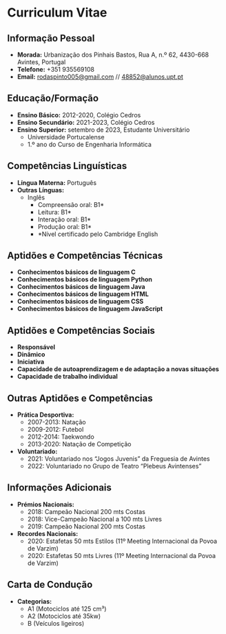 # Curriculum Vitae

## Informação Pessoal

- **Morada:** Urbanização dos Pinhais Bastos, Rua A, n.º 62, 4430-668 Avintes, Portugal
- **Telefone:** +351 935569108
- **Email:** rodaspinto005@gmail.com // 48852@alunos.upt.pt

## Educação/Formação

- **Ensino Básico:** 2012-2020, Colégio Cedros
- **Ensino Secundário:** 2021-2023, Colégio Cedros
- **Ensino Superior:** setembro de 2023, Estudante Universitário
  - Universidade Portucalense
  - 1.º ano do Curso de Engenharia Informática

## Competências Linguísticas

- **Língua Materna:** Português
- **Outras Línguas:**
  - Inglês
    - Compreensão oral: B1*
    - Leitura: B1*
    - Interação oral: B1*
    - Produção oral: B1*
    - *Nível certificado pelo Cambridge English

## Aptidões e Competências Técnicas

- **Conhecimentos básicos de linguagem C**
- **Conhecimentos básicos de linguagem Python**
- **Conhecimentos básicos de linguagem Java**
- **Conhecimentos básicos de linguagem HTML**
- **Conhecimentos básicos de linguagem CSS**
- **Conhecimentos básicos de linguagem JavaScript**

## Aptidões e Competências Sociais

- **Responsável**
- **Dinâmico**
- **Iniciativa**
- **Capacidade de autoaprendizagem e de adaptação a novas situações**
- **Capacidade de trabalho individual**

## Outras Aptidões e Competências

- **Prática Desportiva:**
  - 2007-2013: Natação
  - 2009-2012: Futebol
  - 2012-2014: Taekwondo
  - 2013-2020: Natação de Competição
- **Voluntariado:**
  - 2021: Voluntariado nos “Jogos Juvenis” da Freguesia de Avintes
  - 2022: Voluntariado no Grupo de Teatro “Plebeus Avintenses”

## Informações Adicionais

- **Prémios Nacionais:**
  - 2018: Campeão Nacional 200 mts Costas
  - 2018: Vice-Campeão Nacional a 100 mts Livres
  - 2019: Campeão Nacional 200 mts Costas
- **Recordes Nacionais:**
  - 2020: Estafetas 50 mts Estilos (11º Meeting Internacional da Povoa de Varzim)
  - 2020: Estafetas 50 mts Livres (11º Meeting Internacional da Povoa de Varzim)

## Carta de Condução

- **Categorias:**
  - A1 (Motociclos até 125 cm³)
  - A2 (Motociclos até 35kw)
  - B (Veículos ligeiros)
